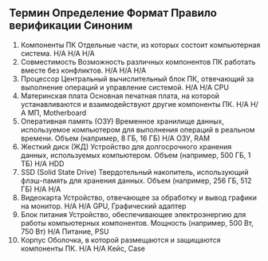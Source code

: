 Термин	Определение	Формат	Правило верификации	Синоним
------------------------------------------------------------------
1. Компоненты ПК	Отдельные части, из которых состоит компьютерная система.	Н/А	Н/А	Н/А
2. Совместимость	Возможность различных компонентов ПК работать вместе без конфликтов.	Н/А	Н/А	Н/А
3. Процессор	Центральный вычислительный блок ПК, отвечающий за выполнение операций и управление системой.	Н/А	Н/А	CPU
4. Материнская плата	Основная печатная плата, на которой устанавливаются и взаимодействуют другие компоненты ПК.	Н/А	Н/А	МП, Motherboard
5. Оперативная память (ОЗУ)	Временное хранилище данных, используемое компьютером для выполнения операций в реальном времени.	Объем (например, 8 ГБ, 16 ГБ)	Н/А	ОЗУ, RAM
6. Жесткий диск (ЖД)	Устройство для долгосрочного хранения данных, используемых компьютером.	Объем (например, 500 ГБ, 1 ТБ)	Н/А	HDD
7. SSD (Solid State Drive)	Твердотельный накопитель, использующий флэш-память для хранения данных.	Объем (например, 256 ГБ, 512 ГБ)	Н/А	Н/А
8. Видеокарта	Устройство, отвечающее за обработку и вывод графики на монитор.	Н/А	Н/А	GPU, Графический адаптер
9. Блок питания	Устройство, обеспечивающее электроэнергию для работы компьютерных компонентов.	Мощность (например, 500 Вт, 750 Вт)	Н/А	Питание, PSU
10. Корпус	Оболочка, в которой размещаются и защищаются компоненты ПК.	Н/А	Н/А	Кейс, Case

